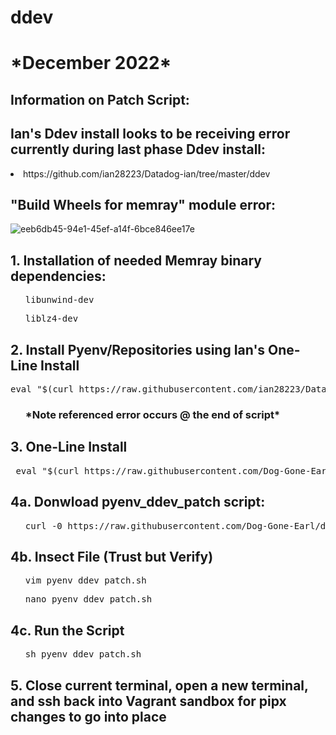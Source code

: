 # ddev
<h1>*December 2022*</h1>
<h2>Information on Patch Script:</h2>
<h2>Ian's Ddev install looks to be receiving error currently during last phase Ddev install:</h2>
        <li>https://github.com/ian28223/Datadog-ian/tree/master/ddev</li>
<h2>"Build Wheels for memray" module error:</h2>

![eeb6db45-94e1-45ef-a14f-6bce846ee17e](https://user-images.githubusercontent.com/107069502/207773531-dd29d629-e4b9-4b7f-b5e6-96c66fd834c4.jpg)

<h2>1. Installation of needed Memray binary dependencies:</h2>
<ul><pre>libunwind-dev</pre></ul>
<ul><pre>liblz4-dev</pre></ul>
        
<h2>2. Install Pyenv/Repositories using Ian's One-Line Install</h2>
<pre>eval "$(curl https://raw.githubusercontent.com/ian28223/Datadog-ian/master/ddev/pyenv_ddev_setup.sh)"</pre>
<ul><h3>*Note referenced error occurs @ the end of script*</h3></ul></pre>
<h2>3. One-Line Install</h2>
<pre> eval "$(curl https://raw.githubusercontent.com/Dog-Gone-Earl/ddev/main/pyenv_ddev_patch.sh)"</pre>
<h2>4a. Donwload pyenv_ddev_patch script:</h2>
<ul><pre>curl -0 h</span>ttps://raw.githubusercontent.com/Dog-Gone-Earl/ddev/main/pyenv_ddev_patch.sh</pre></ul>
<h2>4b. Insect File (Trust but Verify)</h2>
<ul><pre>vim pyenv_ddev_patch.sh</pre></ul>
<ul><pre>nano pyenv_ddev_patch.sh</pre></ul>
        
<h2>4c. Run the Script</h2>
<ul><pre>sh pyenv_ddev_patch.sh</pre></ul>

<h2>5. Close current terminal, open a new terminal, and ssh back into Vagrant sandbox for pipx changes to go into place<h2>
